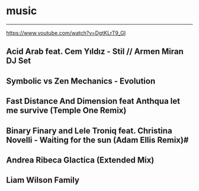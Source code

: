 # music
---
https://www.youtube.com/watch?v=DgtKLrT9_GI

Acid Arab feat. Cem Yıldız - Stil // Armen Miran DJ Set
---
Symbolic vs Zen Mechanics - Evolution
---
Fast Distance And Dimension feat Anthqua let me survive (Temple One Remix)
---
Binary Finary and Lele Troniq feat. Christina Novelli - Waiting for the sun (Adam Ellis Remix)#
---
Andrea Ribeca Glactica (Extended Mix)
---
Liam Wilson Family
---
